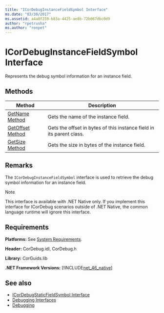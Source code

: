 ```yaml
---
title: "ICorDebugInstanceFieldSymbol Interface"
ms.date: "03/30/2017"
ms.assetid: a4a8f259-b83a-4425-ae8b-72b067dbc0d9
author: "rpetrusha"
ms.author: "ronpet"
---
```

# ICorDebugInstanceFieldSymbol Interface
Represents the debug symbol information for an instance field.  
  
## Methods  
  
|Method|Description|  
|------------|-----------------|  
|[GetName Method](../../../../docs/framework/unmanaged-api/debugging/icordebuginstancefieldsymbol-getname-method.md)|Gets the name of the instance field.|  
|[GetOffset Method](../../../../docs/framework/unmanaged-api/debugging/icordebuginstancefieldsymbol-getoffset-method.md)|Gets the offset in bytes of this instance field in its parent class.|  
|[GetSize Method](../../../../docs/framework/unmanaged-api/debugging/icordebuginstancefieldsymbol-getsize-method.md)|Gets the size in bytes of the instance field.|  
  
## Remarks  
 The `ICorDebugInstanceFieldSymbol` interface is used to retrieve the debug symbol information for an instance field.  
  
> [!NOTE]
>  This interface is available with .NET Native only. If you implement this interface for ICorDebug scenarios outside of .NET Native, the common language runtime will ignore this interface.  
  
## Requirements  
 **Platforms:** See [System Requirements](../../../../docs/framework/get-started/system-requirements.md).  
  
 **Header:** CorDebug.idl, CorDebug.h  
  
 **Library:** CorGuids.lib  
  
 **.NET Framework Versions:** [!INCLUDE[net_46_native](../../../../includes/net-46-native-md.md)]  
  
## See also

- [ICorDebugStaticFieldSymbol Interface](../../../../docs/framework/unmanaged-api/debugging/icordebugstaticfieldsymbol-interface.md)
- [Debugging Interfaces](../../../../docs/framework/unmanaged-api/debugging/debugging-interfaces.md)
- [Debugging](../../../../docs/framework/unmanaged-api/debugging/index.md)
